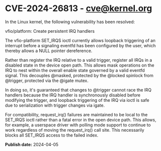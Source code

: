 # CVE-2024-26813 - cve@kernel.org

In the Linux kernel, the following vulnerability has been resolved:

vfio/platform: Create persistent IRQ handlers

The vfio-platform SET_IRQS ioctl currently allows loopback triggering of
an interrupt before a signaling eventfd has been configured by the user,
which thereby allows a NULL pointer dereference.

Rather than register the IRQ relative to a valid trigger, register all
IRQs in a disabled state in the device open path.  This allows mask
operations on the IRQ to nest within the overall enable state governed
by a valid eventfd signal.  This decouples @masked, protected by the
@locked spinlock from @trigger, protected via the @igate mutex.

In doing so, it's guaranteed that changes to @trigger cannot race the
IRQ handlers because the IRQ handler is synchronously disabled before
modifying the trigger, and loopback triggering of the IRQ via ioctl is
safe due to serialization with trigger changes via igate.

For compatibility, request_irq() failures are maintained to be local to
the SET_IRQS ioctl rather than a fatal error in the open device path.
This allows, for example, a userspace driver with polling mode support
to continue to work regardless of moving the request_irq() call site.
This necessarily blocks all SET_IRQS access to the failed index.

**Publish date:** 2024-04-05
